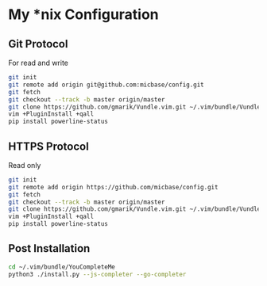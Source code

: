 My *nix Configuration
======

Git Protocol
---
For read and write
```bash
git init
git remote add origin git@github.com:micbase/config.git
git fetch
git checkout --track -b master origin/master
git clone https://github.com/gmarik/Vundle.vim.git ~/.vim/bundle/Vundle.vim
vim +PluginInstall +qall
pip install powerline-status
```


HTTPS Protocol
---
Read only
```bash
git init
git remote add origin https://github.com/micbase/config.git
git fetch
git checkout --track -b master origin/master
git clone https://github.com/gmarik/Vundle.vim.git ~/.vim/bundle/Vundle.vim
vim +PluginInstall +qall
pip install powerline-status
```

Post Installation
---
```bash
cd ~/.vim/bundle/YouCompleteMe
python3 ./install.py --js-completer --go-completer
```
